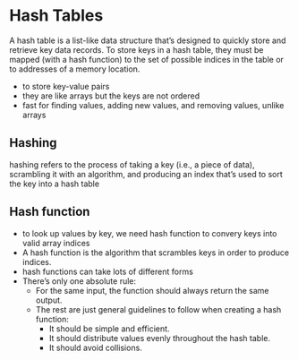# Hash Tables
A hash table is a list-like data structure that’s designed to quickly store and retrieve key data records. To store keys in a hash table, they must be mapped (with a hash function) to the set of possible indices in the table or to addresses of a memory location.
- to store key-value pairs
- they are like arrays but the keys are not ordered
- fast for finding values, adding new values, and removing values, unlike arrays


## Hashing
hashing refers to the process of taking a key (i.e., a piece of data), scrambling it with an algorithm, and producing an index that’s used to sort the key into a hash table

## Hash function
- to look up values by key, we need hash function to convery keys into valid array indices
- A hash function is the algorithm that scrambles keys in order to produce indices.
- hash functions can take lots of different forms
- There’s only one absolute rule: 
    - For the same input, the function should always return the same output. 
    - The rest are just general guidelines to follow when creating a hash function:
        - It should be simple and efficient.
        - It should distribute values evenly throughout the hash table.
        - It should avoid collisions.

